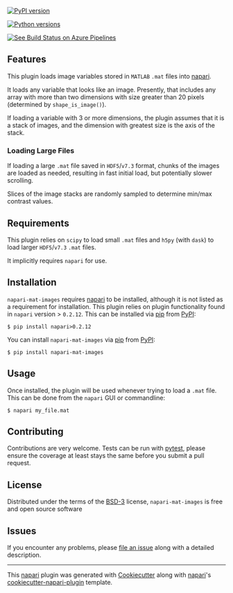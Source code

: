 
[![PyPI version](https://img.shields.io/pypi/v/napari-mat-images.svg)](https://pypi.org/project/napari-mat-images)

[![Python versions](https://img.shields.io/pypi/pyversions/napari-mat-images.svg)](https://pypi.org/project/napari-mat-images)

[![See Build Status on Azure Pipelines](https://dev.azure.com/hectormz-1/napari-mat-images/_apis/build/status/hectormz.napari-mat-images?branchName=main)](https://dev.azure.com/hectormz-1/napari-mat-images/_build/latest?definitionId=1&branchName=main)

## Features

This plugin loads image variables stored in `MATLAB` `.mat` files into [napari](https://github.com/napari/napari).

It loads any variable that looks like an image.
Presently, that includes any array with more than two dimensions with size greater than 20 pixels (determined by `shape_is_image()`).

If loading a variable with 3 or more dimensions, the plugin assumes that it is a stack of images, and the dimension with greatest size is the axis of the stack.

### Loading Large Files

If loading a large `.mat` file saved in `HDF5`/`v7.3` format, chunks of the images are loaded as needed, resulting in fast initial load, but potentially slower scrolling.

Slices of the image stacks are randomly sampled to determine min/max contrast values.

## Requirements

This plugin relies on `scipy` to load small `.mat` files and `h5py` (with `dask`) to load larger `HDF5`/`v7.3` `.mat` files.

It implicitly requires `napari` for use.

## Installation

`napari-mat-images` requires [napari](https://github.com/napari/napari) to be installed, although it is not listed as a requirement for installation.
This plugin relies on plugin functionality found in `napari` version \> `0.2.12`. This can be installed via [pip](https://pypi.org/project/pip/) from [PyPI](https://pypi.org/project):

    $ pip install napari>0.2.12

You can install `napari-mat-images` via [pip](https://pypi.org/project/pip/) from [PyPI](https://pypi.org/project):

    $ pip install napari-mat-images

## Usage

Once installed, the plugin will be used whenever trying to load a `.mat` file.
This can be done from the `napari` GUI or commandline:

    $ napari my_file.mat

## Contributing

Contributions are very welcome.
Tests can be run with [pytest](https://docs.pytest.org/en/latest/),
please ensure the coverage at least stays the same before you submit a pull request.

## License

Distributed under the terms of the [BSD-3](http://opensource.org/licenses/BSD-3-Clause) license, `napari-mat-images` is free and open source software

## Issues

If you encounter any problems, please [file an issue](https://github.com/hectormz/napari-mat-images/issues) along with a detailed description.

---

This [napari](https://github.com/napari/napari) plugin was generated with [Cookiecutter](https://github.com/audreyr/cookiecutter) along with [napari](https://github.com/napari/napari)\'s [cookiecutter-napari-plugin](https://github.com/napari/cookiecutter-napari-plugin) template.


